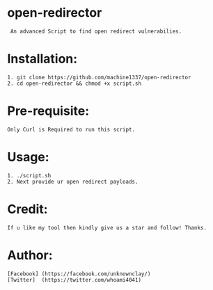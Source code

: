 # open-redirector
     An advanced Script to find open redirect vulnerabilies.
     
# Installation:
    1. git clone https://github.com/machine1337/open-redirector
    2. cd open-redirector && chmod +x script.sh
    
# Pre-requisite:
    Only Curl is Required to run this script.

# Usage:
    1. ./script.sh
    2. Next provide ur open redirect payloads.
    
# Credit:
    If u like my tool then kindly give us a star and follow! Thanks.
    
# Author:
    [Facebook] (https://facebook.com/unknownclay/)
    [Twitter]  (https://twitter.com/whoami4041)
